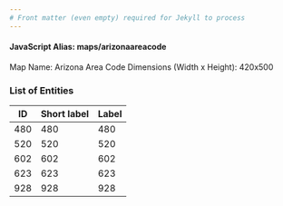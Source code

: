 ```yaml
---
# Front matter (even empty) required for Jekyll to process
---
```


#### JavaScript Alias: maps/arizonaareacode

Map Name: Arizona Area Code
Dimensions (Width x Height): 420x500

### List of Entities

| ID  | Short label | Label |
| --- | ----------- | ----- |
| 480 | 480         | 480   |
| 520 | 520         | 520   |
| 602 | 602         | 602   |
| 623 | 623         | 623   |
| 928 | 928         | 928   |
